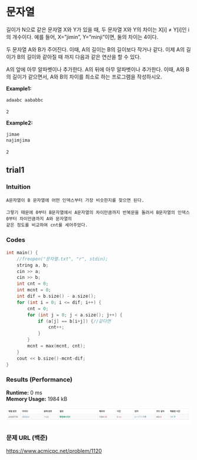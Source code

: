 # 문자열
길이가 N으로 같은 문자열 X와 Y가 있을 때, 두 문자열 X와 Y의 차이는 X[i] ≠ Y[i]인 i의 개수이다. 예를 들어, X=”jimin”, Y=”minji”이면, 둘의 차이는 4이다.

두 문자열 A와 B가 주어진다. 이때, A의 길이는 B의 길이보다 작거나 같다. 이제 A의 길이가 B의 길이와 같아질 때 까지 다음과 같은 연산을 할 수 있다.

A의 앞에 아무 알파벳이나 추가한다.
A의 뒤에 아무 알파벳이나 추가한다.
이때, A와 B의 길이가 같으면서, A와 B의 차이를 최소로 하는 프로그램을 작성하시오.

**Example1:**   
```
adaabc aababbc

2
```

**Example2:**   
```
jimae
najimjima

2
```

## trial1
### Intuition
```
A문자열이 B 문자열에 어떤 인덱스부터 가장 비슷한지를 찾으면 된다.

그렇기 때문에 0부터 B문자열에서 A문자열의 차이만큼까지 반복문을 돌려서 B문자열의 인덱스 0부터 차이만큼까지 A와 문자열의
같은 정도를 비교하여 cnt를 세어주었다.
```

### Codes  
```cpp
int main() {
	//freopen("문자열.txt", "r", stdin);
	string a, b;
	cin >> a;
	cin >> b;
	int cnt = 0;
	int mcnt = 0;
	int dif = b.size() - a.size();
	for (int i = 0; i <= dif; i++) {
		cnt = 0;
		for (int j = 0; j < a.size(); j++) {
			if (a[j] == b[i+j]) {//같다면
				cnt++;
			}
		}
		mcnt = max(mcnt, cnt);
	}
	cout << b.size()-mcnt-dif;
}
```

### Results (Performance)    
**Runtime:**  0 ms   
**Memory Usage:** 	1984 kB    


<p align="center"> 
<img src="./capture.JPG">
</p>


### 문제 URL (백준)  
https://www.acmicpc.net/problem/1120